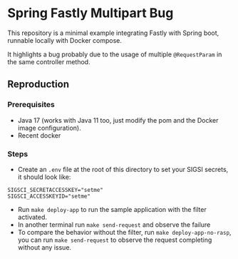# Spring Fastly Multipart Bug

This repository is a minimal example integrating Fastly with Spring boot, runnable locally with Docker compose.

It highlights a bug probably due to the usage of multiple `@RequestParam` in the same controller method.

## Reproduction

### Prerequisites

* Java 17 (works with Java 11 too, just modify the pom and the Docker image configuration).
* Recent docker

### Steps

* Create an `.env` file at the root of this directory to set your SIGSI secrets, it should look like:

```.dotenv
SIGSCI_SECRETACCESSKEY="setme"
SIGSCI_ACCESSKEYID="setme"
```

* Run `make deploy-app` to run the sample application with the filter activated.
* In another terminal run `make send-request` and observe the failure
* To compare the behavior without the filter, run `make deploy-app-no-rasp`, you can run `make send-request` to observe
the request completing without any issue.